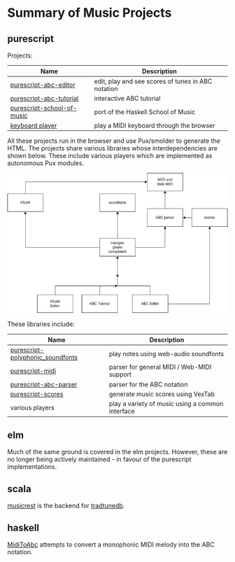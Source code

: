 Summary of Music Projects
=========================

purescript
----------

Projects:

| Name                       | Description                                        |
| -----------------------    | -------------------------------------------------- |
| [purescript-abc-editor](https://github.com/newlandsvalley/purescript-abc-editor)   | edit, play and see scores of tunes in ABC notation    |
| [purescript-abc-tutorial](https://github.com/newlandsvalley/purescript-abc-tutorial)    | interactive ABC tutorial                           |
| [purescript-school-of-music](https://github.com/newlandsvalley/purescript-school-of-music) | port of the Haskell School of Music |
| [keyboard player](https://github.com/newlandsvalley/purescript-midi/tree/master/examples/keyboard)            | play a MIDI keyboard through the browser  |

All these projects run in the browser and use Pux/smolder to generate the HTML. The projects share various libraries whose interdependencies are shown below. These include various players which are implemented as autonomous Pux modules. 

![dependencies](https://github.com/newlandsvalley/music-projects/blob/master/ps-dependencies.jpg)

These libraries include:

| Name                             | Description                                        |
| -------------------------------- | -------------------------------------------------- |
| [purescript-polyphonic_soundfonts](https://github.com/newlandsvalley/purescript-polyphonic-soundfonts) | play notes using web-audio soundfonts              |
| [purescript-midi](https://github.com/newlandsvalley/purescript-midi)                  | parser for general MIDI / Web-MIDI support                            |
| [purescript-abc-parser](https://github.com/newlandsvalley/purescript-abc-parser)            | parser for the ABC notation                        |
| [purescript-scores](https://github.com/newlandsvalley/purescript-scores)                | generate music scores using VexTab                 |
| various players                  | play a variety of music using a common interface   |


elm
---

Much of the same ground is covered in the elm projects.  However, these are no longer being actively maintained - in favour of the purescript implementations.

scala
-----

[musicrest](https://github.com/newlandsvalley/musicrest) is the backend for [tradtunedb](http://www.tradtunedb.org.uk/).

haskell
-------

[MidiToAbc](https://github.com/newlandsvalley/MidiToAbc) attempts to convert a monophonic MIDI melody into the ABC notation.